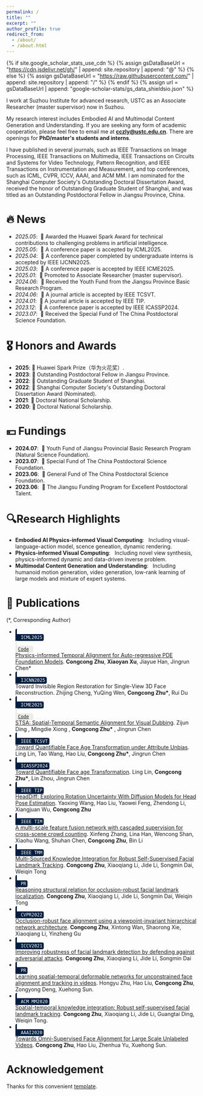 ```yaml
---
permalink: /
title: ""
excerpt: ""
author_profile: true
redirect_from: 
  - /about/
  - /about.html
--- 
```


{% if site.google_scholar_stats_use_cdn %}
{% assign gsDataBaseUrl = "https://cdn.jsdelivr.net/gh/" | append: site.repository | append: "@" %}
{% else %}
{% assign gsDataBaseUrl = "https://raw.githubusercontent.com/" | append: site.repository | append: "/" %}
{% endif %} 
{% assign url = gsDataBaseUrl | append: "google-scholar-stats/gs_data_shieldsio.json" %}

<span class='anchor' id='-about-me'></span> 

I work at Suzhou Institute for advanced research, USTC as an Associate Researcher (master supervisor) now in Suzhou.

My research interest includes Embodied AI and Multimodal Content Generation and Understanding. If you are seeking any form of academic cooperation, please feel free to email me at <strong>cczly@ustc.edu.cn</strong>. There are openings for **PhD/master's students and interns**.

I have published in several journals, such as IEEE Transactions on Image Processing, IEEE Transactions on Multimedia, IEEE Transactions on Circuits and Systems for Video Technology, Pattern Recognition, and IEEE Transactions on Instrumentation and Measurement, and top conferences, such as ICML, CVPR, ICCV, AAAI, and ACM MM. I am nominated for the Shanghai Computer Society's Outstanding Doctoral Dissertation Award, received the honor of Outstanding Graduate Student of Shanghai, and was titled as an Outstanding Postdoctoral Fellow in Jiangsu Province, China.

<span class='anchor' id='-news'></span>

# 🔥 News 
- *2025.05*: &nbsp;🎉 Awarded the Huawei Spark Award for technical contributions to challenging problems in artificial intelligence.
- *2025.05*: &nbsp;🎉 A conference paper is accepted by ICML2025.
- *2025.04*: &nbsp;🎉 A conference paper completed by undergraduate interns is accepted by IEEE IJCNN2025.
- *2025.03*: &nbsp;🎉 A conference paper is accepted by IEEE ICME2025.
- *2025.01*: &nbsp;🎉 Promoted to Associate Researcher (master supervisor).
- *2024.06*: &nbsp;🎉 Received the Youth Fund from the Jiangsu Province Basic Research Program.
- *2024.06*: &nbsp;🎉 A journal article is accepted by IEEE TCSVT.
- *2024.01*: &nbsp;🎉 A journal article is accepted by IEEE TIP.
- *2023.12*: &nbsp;🎉 A conference paper is accepted by IEEE ICASSP2024.
- *2023.07*: &nbsp;🎉 Received the Special Fund of The China Postdoctoral Science Foundation. 

# 🎖 Honors and Awards
- **2025**:&nbsp;🎉 Huawei Spark Prize（华为火花奖）.
- **2023**:&nbsp;🎉 Outstanding Postdoctoral Fellow in Jiangsu Province.
- **2022**:&nbsp;🎉 Outstanding Graduate Student of Shanghai. 
- **2022**:&nbsp;🎉 Shanghai Computer Society's Outstanding Doctoral Dissertation Award (Nominated).
- **2021**:&nbsp;🎉 Doctoral National Scholarship.
- **2020**:&nbsp;🎉 Doctoral National Scholarship.

<span class='anchor' id='-fundings'></span>

# 💴 Fundings
- **2024.07**: &nbsp;🎉 Youth Fund of Jiangsu Provincial Basic Research Program (Natural Science Foundation).
- **2023.07**: &nbsp;🎉 Special Fund of The China Postdoctoral Science Foundation. 
- **2023.06**: &nbsp;🎉 General Fund of The China Postdoctoral Science Foundation. 
- **2023.06**: &nbsp;🎉 The Jiangsu Funding Program for Excellent Postdoctoral Talent.

<span class='anchor' id='-research-highlights'></span>

# 🔍Research Highlights
- **Embodied AI Physics-informed Visual Computing**: &nbsp; Including visual-language-action model, scence geneation, dynamic rendering. 
- **Physics-informed Visual Computing**: &nbsp; Including novel view synthesis, physics-informed dynamic and data-driven inverse problem. 
- **Multimodal Content Generation and Understanding**: &nbsp; Including humanoid motion generation, video generation, low-rank learning of large models and mixture of expert systems.


<span class='anchor' id='-publications'></span>

# 📝 Publications 
(*, Corresponding Author)

  
<ul>
  <li><code class="language-plaintext highlighter-rouge" 
      style="background-color: #001f3f; 
             color: #ffffff; 
             padding: 2px 4px; 
             border-radius: 4px;">
  ICML2025
</code><code class="language-plaintext highlighter-rouge" 
      style="background-color:rgb(236, 236, 233); 
             color:rgb(76, 59, 226); 
             padding: 2px 4px; 
             border-radius: 4px;">
 <a href="https://github.com/SCAILab-USTC/PITA">Code</a> 
</code> 
 <a href="https://arxiv.org/pdf/2505.10930">Physics-informed Temporal Alignment for Auto-regressive PDE Foundation Models</a>. <strong>Congcong Zhu</strong>, <strong>Xiaoyan Xu</strong>, Jiayue Han, Jingrun Chen*
</li>


  <li><code class="language-plaintext highlighter-rouge" 
      style="background-color: #001f3f; 
             color: #ffffff; 
             padding: 2px 4px; 
             border-radius: 4px;">
  IJCNN2025
</code>
 Toward Invisible Region Restoration for Single-View 3D Face Reconstruction. Zhijing Cheng,
YuQing Wen,
<strong>Congcong Zhu*</strong>,
Rui Du</li>

  <li><code class="language-plaintext highlighter-rouge" 
      style="background-color: #001f3f; 
             color: #ffffff; 
             padding: 2px 4px; 
             border-radius: 4px;">
  ICME2025
</code> <code class="language-plaintext highlighter-rouge" 
      style="background-color:rgb(236, 236, 233); 
             color:rgb(76, 59, 226); 
             padding: 2px 4px; 
             border-radius: 4px;">
 <a href="https://github.com/SCAILab-USTC/STSA">Code</a> 
</code> <a href="https://arxiv.org/abs/2503.23039">STSA: Spatial-Temporal Semantic Alignment for Visual Dubbing</a>. Zijun Ding
, Mingdie Xiong
, <strong>Congcong Zhu*</strong>
, Jingrun Chen </li>

  <li><code class="language-plaintext highlighter-rouge" 
      style="background-color: #001f3f; 
             color: #ffffff; 
             padding: 2px 4px; 
             border-radius: 4px;">
  IEEE TCSVT
</code>
 <a href="https://ieeexplore.ieee.org/abstract/document/10583942">Toward Quantifiable Face Age Transformation under Attribute Unbias</a>. Ling Lin, Tao Wang, Hao Liu, <strong>Congcong Zhu*</strong>, Jingrun Chen</li>

  <li><code class="language-plaintext highlighter-rouge" 
      style="background-color: #001f3f; 
             color: #ffffff; 
             padding: 2px 4px; 
             border-radius: 4px;">
  ICASSP2024
</code> <a href="https://ieeexplore.ieee.org/abstract/document/10448304">Toward Quantifiable Face age Transformation</a>. Ling Lin, <strong>Congcong Zhu*</strong>, Lin Zhou, Jingrun Chen</li>

  <li><code class="language-plaintext highlighter-rouge" 
      style="background-color: #001f3f; 
             color: #ffffff; 
             padding: 2px 4px; 
             border-radius: 4px;">
  IEEE TIP
</code> <a href="https://ieeexplore.ieee.org/abstract/document/10462910">HeadDiff: Exploring Rotation Uncertainty With Diffusion Models for Head Pose Estimation</a>. Yaoxing Wang, Hao Liu, Yaowei Feng, Zhendong Li, Xiangjuan Wu, <strong>Congcong Zhu</strong></li>
  <li><code class="language-plaintext highlighter-rouge" 
      style="background-color: #001f3f; 
             color: #ffffff; 
             padding: 2px 4px; 
             border-radius: 4px;">
  IEEE TIM
</code> <a href="https://ieeexplore.ieee.org/abstract/document/10049177">A multi-scale feature fusion network with cascaded supervision for cross-scene crowd counting</a>. Xinfeng Zhang, Lina Han, Wencong Shan, Xiaohu Wang, Shuhan Chen, <strong>Congcong Zhu</strong>, Bin Li</li>
  <li><code class="language-plaintext highlighter-rouge" 
      style="background-color: #001f3f; 
             color: #ffffff; 
             padding: 2px 4px; 
             border-radius: 4px;">
  IEEE TMM
</code> <a href="https://ieeexplore.ieee.org/abstract/document/9911664">Multi-Sourced Knowledge Integration for Robust Self-Supervised Facial Landmark Tracking</a>. <strong>Congcong Zhu</strong>, Xiaoqiang Li, Jide Li, Songmin Dai, Weiqin Tong </li>
  <li><code class="language-plaintext highlighter-rouge" 
      style="background-color: #001f3f; 
             color: #ffffff; 
             padding: 2px 4px; 
             border-radius: 4px;">
  PR
</code> <a href="https://arxiv.org/pdf/2112.10087">Reasoning structural relation for occlusion-robust facial landmark localization</a>. <strong>Congcong Zhu</strong>, Xiaoqiang Li, Jide Li, Songmin Dai, Weiqin Tong </li>
  <li><code class="language-plaintext highlighter-rouge" 
      style="background-color: #001f3f; 
             color: #ffffff; 
             padding: 2px 4px; 
             border-radius: 4px;">
  CVPR2022
</code> <a href="https://openaccess.thecvf.com/content/CVPR2022/papers/Zhu_Occlusion-Robust_Face_Alignment_Using_a_Viewpoint-Invariant_Hierarchical_Network_Architecture_CVPR_2022_paper.pdf">Occlusion-robust face alignment using a viewpoint-invariant hierarchical network architecture</a>. <strong>Congcong Zhu</strong>, Xintong Wan, Shaorong Xie, Xiaoqiang Li, Yinzheng Gu </li>
  <li><code class="language-plaintext highlighter-rouge" 
      style="background-color: #001f3f; 
             color: #ffffff; 
             padding: 2px 4px; 
             border-radius: 4px;">
  ICCV2021
</code> <a href="https://openaccess.thecvf.com/content/ICCV2021/papers/Zhu_Improving_Robustness_of_Facial_Landmark_Detection_by_Defending_Against_Adversarial_ICCV_2021_paper.pdf">Improving robustness of facial landmark detection by defending against adversarial attacks</a>. <strong>Congcong Zhu</strong>, Xiaoqiang Li, Jide Li, Songmin Dai </li>
  <li><code class="language-plaintext highlighter-rouge" 
      style="background-color: #001f3f; 
             color: #ffffff; 
             padding: 2px 4px; 
             border-radius: 4px;">
  PR
</code> <a href="https://www.sciencedirect.com/science/article/pii/S0031320320301576">Learning spatial-temporal deformable networks for unconstrained face alignment and tracking in videos</a>. Hongyu Zhu, Hao Liu, <strong>Congcong Zhu</strong>, Zongyong Deng, Xuehong Sun. </li>
  <li><code class="language-plaintext highlighter-rouge" 
      style="background-color: #001f3f; 
             color: #ffffff; 
             padding: 2px 4px; 
             border-radius: 4px;">
  ACM MM2020
</code> <a href="https://dl.acm.org/doi/abs/10.1145/3394171.3413993">Spatial-temporal knowledge integration: Robust self-supervised facial landmark tracking</a>. <strong>Congcong Zhu</strong>, Xiaoqiang Li, Jide Li, Guangtai Ding, Weiqin Tong. </li>
  <li><code class="language-plaintext highlighter-rouge" 
      style="background-color: #001f3f; 
             color: #ffffff; 
             padding: 2px 4px; 
             border-radius: 4px;">
  AAAI2020
</code> <a href="https://ojs.aaai.org/index.php/AAAI/article/view/7011">Towards Omni-Supervised Face Alignment for Large Scale Unlabeled Videos</a>. <strong>Congcong Zhu</strong>, Hao Liu, Zhenhua Yu, Xuehong Sun. </li>
</ul>

# Acknowledgement
Thanks for this convenient [template](https://github.com/RayeRen/acad-homepage.github.io).

